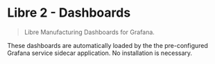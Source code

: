 # Libre 2 - Dashboards

> Libre Manufacturing Dashboards for Grafana.

These dashboards are automatically loaded by the the pre-configured Grafana service sidecar application. No installation is necessary.
